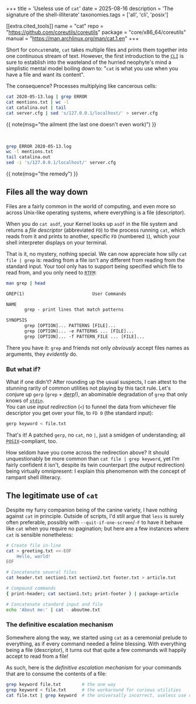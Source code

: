 +++
title = 'Useless use of `cat`'
date = 2025-08-16
description = 'The signature of the shell-illiterate'
taxonomies.tags = ['all', 'cli', 'posix']

[[extra.cited_tools]]
   name    = "cat"
   repo    = "https://github.com/coreutils/coreutils"
   package = "core/x86_64/coreutils"
   manual  = "https://man.archlinux.org/man/cat.1.en"
+++

Short for con`cat`enate, `cat` takes multiple files and prints them together
into one continuous stream of text.  However, the first introduction to the
<abbr title="Command Line Interface, where I dwell">`CLI`</abbr> is sure to
establish into the wasteland of the hurried neophyte's mind a simplistic mental
model boiling down to: "`cat` is what you use when you have a file and want its
content".

The consequence?  Processes multiplying like cancerous cells:

```sh
cat 2020-05-13.log | grep ERROR
cat mentions.txt | wc -l
cat catalina.out | tail
cat server.cfg | sed 's/127.0.0.1/localhost/' > server.cfg
```
{{ note(msg="the ailment (the last one doesn't even work)") }}

<br>

```sh
grep ERROR 2020-05-13.log 
wc -l mentions.txt
tail catalina.out 
sed -i 's/127.0.0.1/localhost/' server.cfg
```
{{ note(msg="the remedy") }}

## Files all the way down

Files are a fairly common in the world of computing, and even more so across
Unix-like operating systems, where everything is a file (descriptor).

<!-- [everything being a file (descriptor)](@/flight-manual/everything-is-a-file.md). TODO: LINKME -->

When you do `cat asdf`, your Kernel looks up `asdf` in the file system and
returns a *file descriptor* (abbreviated `FD`) to the process running `cat`,
which reads from it and prints to another, specific `FD` (numbered `1`), which
your shell interpreter displays on your terminal.

That is it, no mystery, nothing special.  We can now appreciate how silly
`cat file | grep` is: reading from a file isn't any different from reading
from the standard input.  Your tool only has to support being specified which
file to read from, and you only need to <abbr title="Read The F... riendly
Manual">`RTFM`</abbr>:

<!-- (@/flight-manual/read-the-friendly-manual). TODO: LINKME -->

```sh
man grep | head
```
```txt
GREP(1)                          User Commands                           GREP(1)

NAME
       grep - print lines that match patterns

SYNOPSIS
       grep [OPTION]... PATTERNS [FILE]...
       grep [OPTION]... -e PATTERNS ... [FILE]...
       grep [OPTION]... -f PATTERN_FILE ... [FILE]...
```

There you have it: `grep` and friends not only *obviously* accept files names as
arguments, they *evidently* do.

### But what if?

   What if one didn't?  After rounding up the usual suspects, I can attest
to the stunning rarity of common utilities not playing by this tacit
rule.  Let's conjure up `gerp` (`grep` + <abbr title="A foolish or ignorant
person">derp</abbr>!), an abominable degradation of `grep` that only knows of
<abbr title="The standard input">`stdin`</abbr>.<br>
   You can use *input redirection* (`<`) to funnel the data from whichever file
descriptor you get over your file, to `FD 0` (the standard input):

```sh
gerp keyword < file.txt
```

That's it!  A patched `gerp`, no `cat`, no `|`, just a smidgen of understanding;
all <abbr title="Portable Operating System Interface">`POSIX`</abbr>-compliant,
too.

How seldom have you come across the redirection above?  It should unquestionably
be more common than `cat file | grep keyword`, yet I'm fairly confident it
isn't, despite its twin counterpart (the *output* redirection) being virtually
omnipresent: I explain this phenomenon with the concept of rampant shell
illiteracy.

<!-- [rampant shell illiteracy](@/flight-manual/rampant-shell-illiteracy). TODO: LINKME -->

## The legitimate use of `cat`

Despite my furry companion being of the canine variety, I have nothing against
`cat` in principle.  Outside of scripts, I'd still argue that `less` is surely
often preferable, possibly with `--quit-if-one-screen`/`-F` to have it behave
like `cat` when you require no pagination; but here are a few instances where
`cat` is sensible nonetheless:

```sh
# Create file in-line
cat > greeting.txt <<-EOF
	Hello, world!
EOF

# Concatenate several files
cat header.txt section1.txt section2.txt footer.txt > article.txt

# Compound commands
{ print-header; cat section1.txt; print-footer } | package-article

# Concatenate standard input and file
echo 'About me:' | cat - aboutme.txt
```

### The definitive escalation mechanism

Somewhere along the way, we started using `cat` as a ceremonial prelude to
everything, as if every command needed a feline blessing.  With everything being
a file (descriptor), it turns out that quite a few commands will happily accept
to read from a file!

<!-- [everything being a file (descriptor)](@/flight-manual/everything-is-a-file.md). TODO: LINKME -->

As such, here is the *definitive escalation mechanism* for your commands that
are to consume the contents of a file:

```sh
grep keyword file.txt        # the one way
grep keyword < file.txt      # the workaround for curious utilities
cat file.txt | grep keyword  # the universally incorrect, useless use of cat
```
